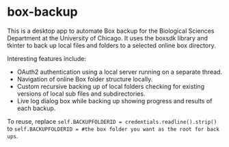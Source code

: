 # box-backup

This is a desktop app to automate Box backup for the Biological Sciences Department at the University of Chicago. It uses the boxsdk library and tkinter to back up local files and folders to a selected online box directory. 

Interesting features include:
  - OAuth2 authentication using a local server running on a separate thread.
  - Navigation of online Box folder structure locally.
  - Custom recursive backing up of local folders checking for existing versions of local sub files and subdirectories.
  - Live log dialog box while backing up showing progress and results of each backup.

To reuse, replace `self.BACKUPFOLDERID = credentials.readline().strip()` to `self.BACKUPFOLDERID = #the box folder you want as the root for back ups`.

    
